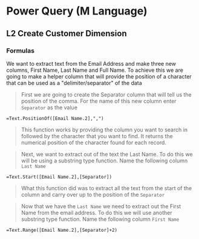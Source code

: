 # Power Query (M Language)
## L2 Create Customer Dimension

### Formulas
We want to extract text from the Email Address and make three new columns, First Name, Last Name and Full Name. To achieve this we are going to make a helper column that will provide the position of a character that can be used as a "delimiter/separator" of the data

>First we are going to create the Separator column that will tell us the position of the comma. For the name of this new column enter `Separator` as the value
```
=Text.PositionOf([Email Name.2],",")
```
>This function works by providing the column you want to search in followed by the character that you want to find. It returns the numerical position of the character found for each record.


>Next, we want to extract out of the text the Last Name. To do this we will be using a substring type function. Name the following column `Last Name`
```
=Text.Start([Email Name.2],[Separator])
```
>What this function did was to extract all the text from the start of the column and carry over up to the position of the `Separator`


>Now that we have the `Last Name` we need to extract out the First Name from the email address. To do this we will use another substring type function. Name the following column `First Name`
```
=Text.Range([Email Name.2],[Separator]+2)